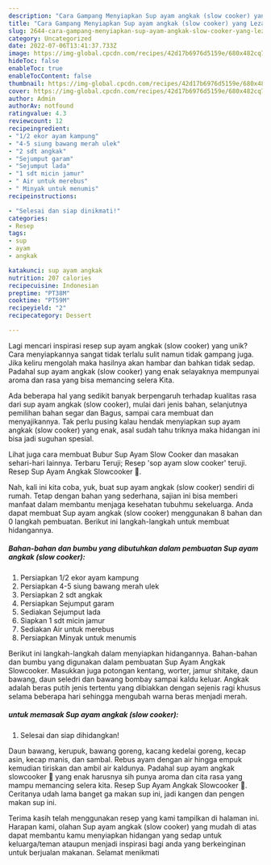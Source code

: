 ```yaml
---
description: "Cara Gampang Menyiapkan Sup ayam angkak (slow cooker) yang Lezat Sekali"
title: "Cara Gampang Menyiapkan Sup ayam angkak (slow cooker) yang Lezat Sekali"
slug: 2644-cara-gampang-menyiapkan-sup-ayam-angkak-slow-cooker-yang-lezat-sekali
category: Uncategorized
date: 2022-07-06T13:41:37.733Z
image: https://img-global.cpcdn.com/recipes/42d17b6976d5159e/680x482cq70/sup-ayam-angkak-slow-cooker-foto-resep-utama.jpg
hideToc: false
enableToc: true
enableTocContent: false
thumbnail: https://img-global.cpcdn.com/recipes/42d17b6976d5159e/680x482cq70/sup-ayam-angkak-slow-cooker-foto-resep-utama.jpg
cover: https://img-global.cpcdn.com/recipes/42d17b6976d5159e/680x482cq70/sup-ayam-angkak-slow-cooker-foto-resep-utama.jpg
author: Admin
authorAv: notfound
ratingvalue: 4.3
reviewcount: 12
recipeingredient:
- "1/2 ekor ayam kampung"
- "4-5 siung bawang merah ulek"
- "2 sdt angkak"
- "Sejumput garam"
- "Sejumput lada"
- "1 sdt micin jamur"
- " Air untuk merebus"
- " Minyak untuk menumis"
recipeinstructions:

- "Selesai dan siap dinikmati!"
categories:
- Resep
tags:
- sup
- ayam
- angkak

katakunci: sup ayam angkak 
nutrition: 207 calories
recipecuisine: Indonesian
preptime: "PT38M"
cooktime: "PT59M"
recipeyield: "2"
recipecategory: Dessert

---
```





Lagi mencari inspirasi resep sup ayam angkak (slow cooker) yang unik? Cara menyiapkannya sangat tidak terlalu sulit namun tidak gampang juga. Jika keliru mengolah maka hasilnya akan hambar dan bahkan tidak sedap. Padahal sup ayam angkak (slow cooker) yang enak selayaknya mempunyai aroma dan rasa yang bisa memancing selera Kita.





Ada beberapa hal yang sedikit banyak berpengaruh terhadap kualitas rasa dari sup ayam angkak (slow cooker), mulai dari jenis bahan, selanjutnya pemilihan bahan segar dan Bagus, sampai cara membuat dan menyajikannya. Tak perlu pusing kalau hendak menyiapkan sup ayam angkak (slow cooker) yang enak,      asal sudah tahu triknya maka hidangan ini bisa jadi suguhan spesial.














Lihat juga cara membuat Bubur Sup Ayam Slow Cooker dan masakan sehari-hari lainnya. Terbaru Teruji; Resep &#39;sop ayam slow cooker&#39; teruji. Resep Sup Ayam Angkak Slowcooker 🐓.






Nah, kali ini kita coba, yuk, buat sup ayam angkak (slow cooker) sendiri di rumah. Tetap dengan bahan yang sederhana, sajian ini bisa memberi manfaat dalam membantu menjaga kesehatan tubuhmu sekeluarga. Anda dapat membuat Sup ayam angkak (slow cooker) menggunakan 8 bahan dan 0 langkah pembuatan. Berikut ini langkah-langkah untuk membuat hidangannya.

<!--inarticleads1-->

##### Bahan-bahan dan bumbu yang dibutuhkan dalam pembuatan Sup ayam angkak (slow cooker):

1. Persiapkan 1/2 ekor ayam kampung
1. Persiapkan 4-5 siung bawang merah ulek
1. Persiapkan 2 sdt angkak
1. Persiapkan Sejumput garam
1. Sediakan Sejumput lada
1. Siapkan 1 sdt micin jamur
1. Sediakan  Air untuk merebus
1. Persiapkan  Minyak untuk menumis


Berikut ini langkah-langkah dalam menyiapkan hidangannya. Bahan-bahan dan bumbu yang digunakan dalam pembuatan Sup Ayam Angkak Slowcooker. Masukkan juga potongan kentang, worter, jamur shitake, daun bawang, daun seledri dan bawang bombay sampai kaldu keluar. Angkak adalah beras putih jenis tertentu yang dibiakkan dengan sejenis ragi khusus selama beberapa hari sehingga mengubah warna beras menjadi merah. 

<!--inarticleads2-->

#####  untuk memasak Sup ayam angkak (slow cooker):


1. Selesai dan siap dihidangkan!

Daun bawang, kerupuk, bawang goreng, kacang kedelai goreng, kecap asin, kecap manis, dan sambal. Rebus ayam dengan air hingga empuk kemudian tiriskan dan ambil air kaldunya. Padahal sup ayam angkak slowcooker 🐓 yang enak harusnya sih punya aroma dan cita rasa yang mampu memancing selera kita. Resep Sup Ayam Angkak Slowcooker 🐓. Ceritanya udah lama banget ga makan sup ini, jadi kangen dan pengen makan sup ini. 

Terima kasih telah menggunakan resep yang kami tampilkan di halaman ini. Harapan kami, olahan Sup ayam angkak (slow cooker) yang mudah di atas dapat membantu kamu menyiapkan hidangan yang sedap untuk keluarga/teman ataupun menjadi inspirasi bagi anda yang berkeinginan untuk berjualan makanan. Selamat menikmati
